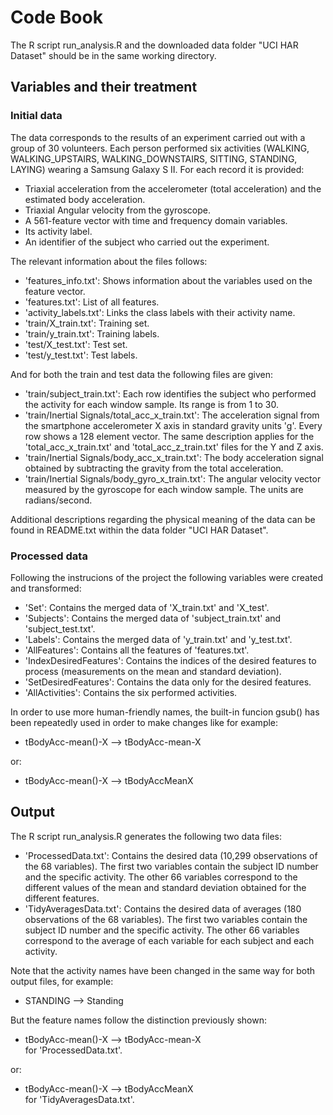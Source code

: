 <h1> Code Book </h1>
The R script run_analysis.R and the downloaded data folder "UCI HAR Dataset" should be in the same working directory.

<h2> Variables and their treatment </h2>
<h3> Initial data </h3>
The data corresponds to the results of an experiment carried out with a group of 30 volunteers. Each person performed six activities (WALKING, WALKING_UPSTAIRS, WALKING_DOWNSTAIRS, SITTING, STANDING, LAYING) wearing a Samsung Galaxy S II. For each record it is provided:

<ul>
  <li>Triaxial acceleration from the accelerometer (total acceleration) and the estimated body acceleration.</li>
  <li>Triaxial Angular velocity from the gyroscope.</li>
  <li>A 561-feature vector with time and frequency domain variables.</li>
  <li>Its activity label.</li>
  <li>An identifier of the subject who carried out the experiment.</li>
</ul>
The relevant information about the files follows:
<ul>
  <li>'features_info.txt': Shows information about the variables used on the feature vector.</li>
  <li>'features.txt': List of all features.</li>
  <li>'activity_labels.txt': Links the class labels with their activity name.</li>
  <li>'train/X_train.txt': Training set.</li>
  <li>'train/y_train.txt': Training labels.</li>
  <li>'test/X_test.txt': Test set.</li>
  <li>'test/y_test.txt': Test labels.</li>
</ul>
And for both the train and test data the following files are given:
<ul>
  <li>'train/subject_train.txt': Each row identifies the subject who performed the activity for each window sample. Its range is from 1 to 30.</li>
  <li>'train/Inertial Signals/total_acc_x_train.txt': The acceleration signal from the smartphone accelerometer X axis in standard gravity units 'g'. Every row shows a 128 element vector. The same description applies for the 'total_acc_x_train.txt' and 'total_acc_z_train.txt' files for the Y and Z axis. </li>
  <li>'train/Inertial Signals/body_acc_x_train.txt': The body acceleration signal obtained by subtracting the gravity from the total acceleration.</li>
  <li>'train/Inertial Signals/body_gyro_x_train.txt': The angular velocity vector measured by the gyroscope for each window sample. The units are radians/second. </li>
</ul>
Additional descriptions regarding the physical meaning of the data can be found in README.txt within the data folder "UCI HAR Dataset".

<h3> Processed data </h3>
Following the instrucions of the project the following variables were created and transformed:
<ul>
  <li>'Set': Contains the merged data of 'X_train.txt' and 'X_test'.</li>
  <li>'Subjects': Contains the merged data of 'subject_train.txt' and 'subject_test.txt'.</li>
  <li>'Labels': Contains the merged data of 'y_train.txt' and 'y_test.txt'.</li>
  <li>'AllFeatures': Contains all the features of 'features.txt'.</li>
  <li>'IndexDesiredFeatures': Contains the indices of the desired features to process (measurements on the mean and standard deviation).</li>
  <li>'SetDesiredFeatures': Contains the data only for the desired features.</li>
  <li>'AllActivities': Contains the six performed activities.</li>
</ul>
In order to use more human-friendly names, the built-in funcion gsub() has been repeatedly used in order to make changes like for example:
<ul>
  <li>tBodyAcc-mean()-X --> tBodyAcc-mean-X</li>
</ul> 
or:
<ul>
  <li>tBodyAcc-mean()-X --> tBodyAccMeanX</li>
</ul> 

<h2> Output </h2>
The R script run_analysis.R generates the following two data files:
<ul>
  <li>'ProcessedData.txt': Contains the desired data (10,299 observations of the 68 variables). The first two variables contain the subject ID number and the specific activity. The other 66 variables correspond to the different values of the mean and standard deviation obtained for the different features.</li>
  <li>'TidyAveragesData.txt': Contains the desired data of averages (180 observations of the 68 variables). The first two variables contain the subject ID number and the specific activity. The other 66 variables correspond to the average of each variable for each subject and each activity.</li>
</ul> 
Note that the activity names have been changed in the same way for both output files, for example:
<ul>
  <li>STANDING --> Standing</li>
</ul> 
But the feature names follow the distinction previously shown:
<ul>
  <li>tBodyAcc-mean()-X --> tBodyAcc-mean-X</li> for 'ProcessedData.txt'.
</ul> 
or:
<ul>
  <li>tBodyAcc-mean()-X --> tBodyAccMeanX</li> for 'TidyAveragesData.txt'.
</ul> 

